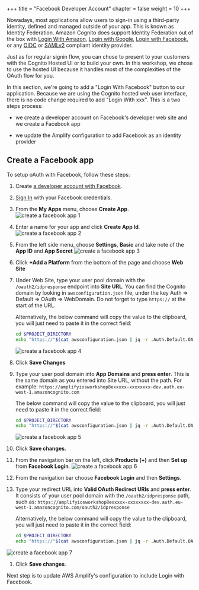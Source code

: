 +++
title = "Facebook Developer Account"
chapter = false
weight = 10
+++

Nowadays, most applications allow users to sign-in using a third-party identity, defined and managed outside of your app.  This is known as Identity Federation.  Amazon Cognito does support Identity Federation out of the box with [Login With Amazon](https://login.amazon.com/), [Login with Google](https://developers.google.com/identity/sign-in/web/sign-in), [Login with Facebook](https://developers.facebook.com/docs/facebook-login/), or any [OIDC](https://openid.net/connect/) or [SAMLv2](https://en.wikipedia.org/wiki/SAML_2.0) compliant identity provider.

Just as for regular signin flow, you can chose to present to your customers with the Cognito Hosted UI or to build your own.  In this workshop, we chose to use the hosted UI because it handles most of the complexities of the OAuth flow for you.

In this section, we're going to add a "Login With Facebook" button to our application.  Because we are using the Cognito hosted web user interface, there is no code change required to add "Login With xxx". This is a two steps process:

- we create a developer account on Facebook's developer web site and we create a Facebook app

- we update the Amplify configuration to add Facebook as an identity provider 

## Create a Facebook app

To setup oAuth with Facebook, follow these steps:

1. Create [a developer account with Facebook](https://developers.facebook.com/docs/facebook-login).

1. [Sign In](https://developers.facebook.com/) with your Facebook credentials.

1. From the **My Apps** menu, choose **Create App**.
![create a facebook app 1](/images/70-10-facebook-1.png)

1. Enter a name for your app and click **Create App Id**.
![create a facebook app 2](/images/70-10-facebook-2.png)

1. From the left side menu, choose **Settings**, **Basic** and take note of the **App ID** and **App Secret**
![create a facebook app 3](/images/70-10-facebook-3.png)

1. Click **+Add a Platform** from the bottom of the page and choose **Web Site**

1. Under Web Site, type your user pool domain with the `/oauth2/idpresponse` endpoint into **Site URL**. You can find the Cognito domain by looking in `awsconfiguration.json` file, under the key Auth => Default => OAuth => WebDomain.  Do not forget to type `https://` at the start of the URL.

    Alternatively, the below command will copy the value to the clipboard, you will just need to paste it in the correct field:

    ```bash
    cd $PROJECT_DIRECTORY
    echo "https://"$(cat awsconfiguration.json | jq -r .Auth.Default.OAuth.WebDomain)"/oauth2/idpresponse" | pbcopy
    ```

    ![create a facebook app 4](/images/70-10-facebook-4.png)

1. Click **Save Changes**

1. Type your user pool domain into **App Domains** and **press enter**.  This is the same domain as you entered into Site URL, without the path.  For example:
`https://amplifyiosworkshop8exxxxx-xxxxxxxx-dev.auth.eu-west-1.amazoncognito.com`

    The below command will copy the value to the clipboard, you will just need to paste it in the correct field:

    ```bash
    cd $PROJECT_DIRECTORY
    echo "https://"$(cat awsconfiguration.json | jq -r .Auth.Default.OAuth.WebDomain) | pbcopy
    ```

    ![create a facebook app 5](/images/70-10-facebook-5.png)

1. Click **Save changes**.

1. From the navigation bar on the left, click **Products (+)** and then **Set up** from **Facebook Login**.
![create a facebook app 6](/images/70-10-facebook-6.png)

1. From the navigation bar choose **Facebook Login** and then **Settings**.

1. Type your redirect URL into **Valid OAuth Redirect URIs** and **press enter**. It consists of your user pool domain with the `/oauth2/idpresponse` path, such as:
`https://amplifyiosworkshop8exxxxx-xxxxxxxx-dev.auth.eu-west-1.amazoncognito.com/oauth2/idpresponse`

    Alternatively, the below command will copy the value to the clipboard, you will just need to paste it in the correct field:

    ```bash
    cd $PROJECT_DIRECTORY
    echo "https://"$(cat awsconfiguration.json | jq -r .Auth.Default.OAuth.WebDomain)"/oauth2/idpresponse" | pbcopy
    ```

![create a facebook app 7](/images/70-10-facebook-7.png)

1. Click **Save changes**.

Next step is to update AWS Amplify's configuration to include Login with Facebook.